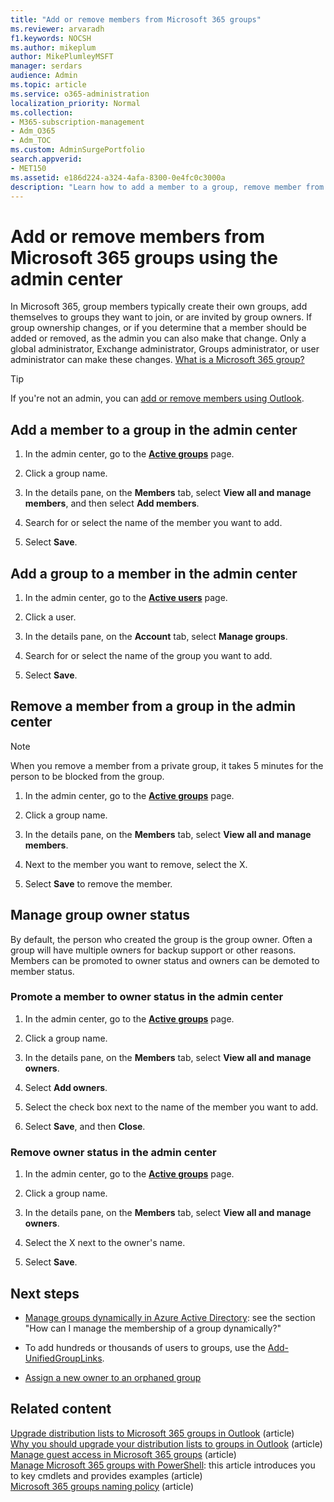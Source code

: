 ```yaml
---
title: "Add or remove members from Microsoft 365 groups"
ms.reviewer: arvaradh
f1.keywords: NOCSH
ms.author: mikeplum
author: MikePlumleyMSFT
manager: serdars
audience: Admin
ms.topic: article
ms.service: o365-administration
localization_priority: Normal
ms.collection: 
- M365-subscription-management 
- Adm_O365
- Adm_TOC
ms.custom: AdminSurgePortfolio
search.appverid:
- MET150
ms.assetid: e186d224-a324-4afa-8300-0e4fc0c3000a
description: "Learn how to add a member to a group, remove member from group, and manage group owner status in the Microsoft 365 admin center."
---
```


# Add or remove members from Microsoft 365 groups using the admin center

In Microsoft 365, group members typically create their own groups, add themselves to groups they want to join, or are invited by group owners. If group ownership changes, or if you determine that a member should be added or removed, as the admin you can also make that change. Only a global administrator, Exchange administrator, Groups administrator, or user administrator can make these changes. [What is a Microsoft 365 group?](https://support.microsoft.com/office/b565caa1-5c40-40ef-9915-60fdb2d97fa2)

> [!TIP]
> If you're not an admin, you can [add or remove members using Outlook](https://support.microsoft.com/office/3b650f4a-5c9b-4f94-a1bb-0cca4b1091de).
  
## Add a member to a group in the admin center

1. In the admin center, go to the [**Active groups**](https://admin.microsoft.com/Adminportal/Home?#/groups) page.  

2. Click a group name.

3. In the details pane, on the **Members** tab, select **View all and manage members**, and then select **Add members**.

4. Search for or select the name of the member you want to add.

5. Select **Save**.

## Add a group to a member in the admin center

1. In the admin center, go to the [**Active users**](https://admin.microsoft.com/Adminportal/Home?#/users) page.  

2. Click a user.

3. In the details pane, on the **Account** tab, select **Manage groups**.

4. Search for or select the name of the group you want to add.

5. Select **Save**.

## Remove a member from a group in the admin center

> [!NOTE]
> When you remove a member from a private group, it takes 5 minutes for the person to be blocked from the group.

1. In the admin center, go to the [**Active groups**](https://admin.microsoft.com/Adminportal/Home?#/groups) page.  

2. Click a group name.

3. In the details pane, on the **Members** tab, select **View all and manage members**.

4. Next to the member you want to remove, select the X.

5. Select **Save** to remove the member.

## Manage group owner status

By default, the person who created the group is the group owner. Often a group will have multiple owners for backup support or other reasons. Members can be promoted to owner status and owners can be demoted to member status.
  
### Promote a member to owner status in the admin center

1. In the admin center, go to the [**Active groups**](https://admin.microsoft.com/Adminportal/Home?#/groups) page.  

2. Click a group name.

3. In the details pane, on the **Members** tab, select **View all and manage owners**.

4. Select **Add owners**.

5. Select the check box next to the name of the member you want to add.

6. Select **Save**, and then **Close**.

### Remove owner status in the admin center

1. In the admin center, go to the [**Active groups**](https://admin.microsoft.com/Adminportal/Home?#/groups) page.  

2. Click a group name.

3. In the details pane, on the **Members** tab, select **View all and manage owners**.

4. Select the X next to the owner's name.

5. Select **Save**.

## Next steps

- [Manage groups dynamically in Azure Active Directory](/azure/active-directory/fundamentals/active-directory-groups-create-azure-portal): see the section "How can I manage the membership of a group dynamically?"

- To add hundreds or thousands of users to groups, use the [Add-UnifiedGroupLinks](/powershell/module/exchange/add-unifiedgrouplinks).

- [Assign a new owner to an orphaned group](https://support.microsoft.com/office/86bb3db6-8857-45d1-95c8-f6d540e45732)

## Related content

[Upgrade distribution lists to Microsoft 365 groups in Outlook](../manage/upgrade-distribution-lists.md) (article)\
[Why you should upgrade your distribution lists to groups in Outlook](https://support.microsoft.com/office/7fb3d880-593b-4909-aafa-950dd50ce188) (article)\
[Manage guest access in Microsoft 365 groups](manage-guest-access-in-groups.md) (article)\
[Manage Microsoft 365 groups with PowerShell](../../enterprise/manage-microsoft-365-groups-with-powershell.md): this article introduces you to key cmdlets and provides examples (article)\
[Microsoft 365 groups naming policy](../../solutions/groups-naming-policy.md) (article)
